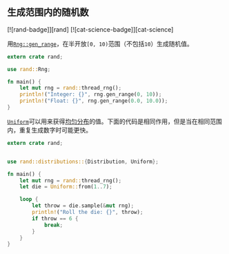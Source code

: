 ## 生成范围内的随机数

[![rand-badge]][rand] [![cat-science-badge]][cat-science]

用[`Rng::gen_range`]，在半开放`[0, 10)`范围（不包括`10`）生成随机值。

```rust
extern crate rand;

use rand::Rng;

fn main() {
    let mut rng = rand::thread_rng();
    println!("Integer: {}", rng.gen_range(0, 10));
    println!("Float: {}", rng.gen_range(0.0, 10.0));
}
```

[`Uniform`]可以用来获得[均匀分布][uniform distribution]的值。下面的代码是相同作用，但是当在相同范围内，重复生成数字时可能更快。

```rust
extern crate rand;


use rand::distributions::{Distribution, Uniform};

fn main() {
    let mut rng = rand::thread_rng();
    let die = Uniform::from(1..7);

    loop {
        let throw = die.sample(&mut rng);
        println!("Roll the die: {}", throw);
        if throw == 6 {
            break;
        }
    }
}
```

[`uniform`]: https://docs.rs/rand/*/rand/distributions/uniform/struct.Uniform.html

[`rng::gen_range`]: https://doc.rust-lang.org/rand/*/rand/trait.Rng.html#method.gen_range

[uniform distribution]: https://en.wikipedia.org/wiki/Uniform_distribution_(continuous)
